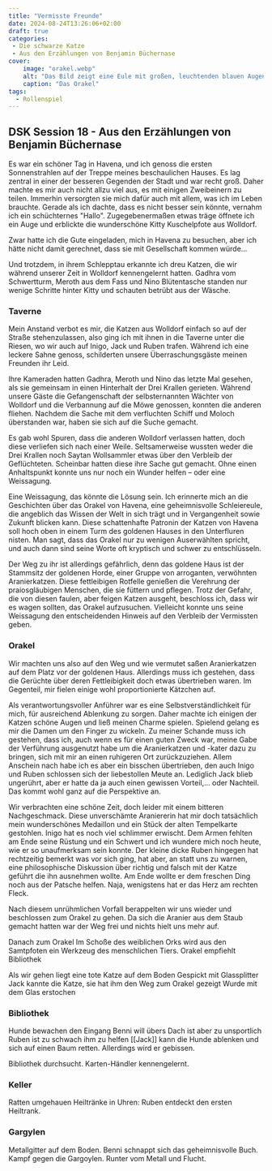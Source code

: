 ```yaml
---
title: "Vermisste Freunde"
date: 2024-08-24T13:26:06+02:00
draft: true
categories:
 - Die schwarze Katze
 - Aus den Erzählungen von Benjamin Büchernase
cover:
    image: "orakel.webp"
    alt: "Das Bild zeigt eine Eule mit großen, leuchtenden blauen Augen, die auf einem Fensterbrett in einer alten Steinruine sitzt. Die Szene wird von einem hellen Vollmond im Hintergrund erleuchtet, der durch das Fenster scheint und die Umgebung in ein sanftes, bläuliches Licht taucht. Die Eule ist detailliert dargestellt, mit schimmernden blauen und weißen Federn, die im Licht des Mondes glitzern. Die Umgebung um die Eule herum ist dunkel und geheimnisvoll, was eine mystische und magische Atmosphäre erzeugt."
    caption: "Das Orakel"
tags:
  - Rollenspiel
---
```


## DSK Session 18 - Aus den Erzählungen von Benjamin Büchernase

Es war ein schöner Tag in Havena, und ich genoss die ersten Sonnenstrahlen auf der Treppe meines beschaulichen Hauses. Es lag zentral in einer der besseren Gegenden der Stadt und war recht groß. Daher machte es mir auch nicht allzu viel aus, es mit einigen Zweibeinern zu teilen. Immerhin versorgten sie mich dafür auch mit allem, was ich im Leben brauchte. Gerade als ich dachte, dass es nicht besser sein könnte, vernahm ich ein schüchternes "Hallo". Zugegebenermaßen etwas träge öffnete ich ein Auge und erblickte die wunderschöne Kitty Kuschelpfote aus Wolldorf.

Zwar hatte ich die Gute eingeladen, mich in Havena zu besuchen, aber ich hätte nicht damit gerechnet, dass sie mit Gesellschaft kommen würde…

Und trotzdem, in ihrem Schlepptau erkannte ich dreu Katzen, die wir während unserer Zeit in Wolldorf kennengelernt hatten. Gadhra vom Schwertturm, Meroth aus dem Fass und Nino Blütentasche standen nur wenige Schritte hinter Kitty und schauten betrübt aus der Wäsche.

### Taverne

Mein Anstand verbot es mir, die Katzen aus Wolldorf einfach so auf der Straße stehenzulassen, also ging ich mit ihnen in die Taverne unter die Riesen, wo wir auch auf Inigo, Jack und Ruben trafen. Während ich eine leckere Sahne genoss, schilderten unsere Überraschungsgäste meinen Freunden ihr Leid.

Ihre Kameraden hatten Gadhra, Meroth und Nino das letzte Mal gesehen, als sie gemeinsam in einen Hinterhalt der Drei Krallen gerieten. Während unsere Gäste die Gefangenschaft der selbsternannten Wächter von Wolldorf und die Verbannung auf die Möwe genossen, konnten die anderen fliehen. Nachdem die Sache mit dem verfluchten Schiff und Moloch überstanden war, haben sie sich auf die Suche gemacht.

Es gab wohl Spuren, dass die anderen Wolldorf verlassen hatten, doch diese verliefen sich nach einer Weile. Seltsamerweise wussten weder die Drei Krallen noch Saytan Wollsammler etwas über den Verbleib der Geflüchteten. Scheinbar hatten diese ihre Sache gut gemacht. Ohne einen Anhaltspunkt konnte uns nur noch ein Wunder helfen – oder eine Weissagung.

Eine Weissagung, das könnte die Lösung sein. Ich erinnerte mich an die Geschichten über das Orakel von Havena, eine geheimnisvolle Schleiereule, die angeblich das Wissen der Welt in sich trägt und in Vergangenheit sowie Zukunft blicken kann. Diese schattenhafte Patronin der Katzen von Havena soll hoch oben in einem Turm des goldenen Hauses in den Unterfluren nisten. Man sagt, dass das Orakel nur zu wenigen Auserwählten spricht, und auch dann sind seine Worte oft kryptisch und schwer zu entschlüsseln.

Der Weg zu ihr ist allerdings gefährlich, denn das goldene Haus ist der Stammsitz der goldenen Horde, einer Gruppe von arroganten, verwöhnten Aranierkatzen. Diese fettleibigen Rotfelle genießen die Verehrung der praiosgläubigen Menschen, die sie füttern und pflegen. Trotz der Gefahr, die von diesen faulen, aber feigen Katzen ausgeht, beschloss ich, dass wir es wagen sollten, das Orakel aufzusuchen. Vielleicht konnte uns seine Weissagung den entscheidenden Hinweis auf den Verbleib der Vermissten geben. 

### Orakel

Wir machten uns also auf den Weg und wie vermutet saßen Aranierkatzen auf dem Platz vor der goldenen Haus. Allerdings muss ich gestehen, dass die Gerüchte über deren Fettleibigkeit doch etwas übertrieben waren. Im Gegenteil, mir fielen einige wohl proportionierte Kätzchen auf.

Als verantwortungsvoller Anführer war es eine Selbstverständlichkeit für mich, für ausreichend Ablenkung zu sorgen. Daher machte ich einigen der Katzen schöne Augen und ließ meinen Charme spielen. Spielend gelang es mir die Damen um den Finger zu wickeln. Zu meiner Schande muss ich gestehen, dass ich, auch wenn es für einen guten Zweck war, meine Gabe der Verführung ausgenutzt habe um die Aranierkatzen und -kater dazu zu bringen, sich mit mir an einen ruhigeren Ort zurückzuziehen. Allem Anschein nach habe ich es aber ein bisschen übertrieben, den auch Inigo und Ruben schlossen sich der liebestollen Meute an. Lediglich Jack blieb ungerührt, aber er hatte da ja auch einen gewissen Vorteil,... oder Nachteil. Das kommt wohl ganz auf die Perspektive an.

Wir verbrachten eine schöne Zeit, doch leider mit einem bitteren Nachgeschmack. Diese unverschämte Araniererin hat mir doch tatsächlich mein wunderschönes Medaillon und ein Stück der alten Tempelkarte gestohlen. Inigo hat es noch viel schlimmer erwischt. Dem Armen fehlten am Ende seine Rüstung und ein Schwert und ich wundere mich noch heute, wie er so unaufmerksam sein konnte. Der kleine dicke Ruben hingegen hat rechtzeitig bemerkt was vor sich ging, hat aber, an statt uns zu warnen, eine philosophische Diskussion über richtig und falsch mit der Katze geführt die ihn ausnehmen wollte. Am Ende wollte er dem freschen Ding noch aus der Patsche helfen. Naja, wenigstens hat er das Herz am rechten Fleck.

Nach diesem unrühmlichen Vorfall berappelten wir uns wieder und beschlossen zum Orakel zu gehen. Da sich die Aranier aus dem Staub gemacht hatten war der Weg frei und nichts hielt uns mehr auf. 

Danach zum Orakel
Im Schoße des weiblichen Orks wird aus den Samtpfoten ein Werkzeug des menschlichen Tiers.
Orakel empfiehlt Bibliothek

Als wir gehen liegt eine tote Katze auf dem Boden
Gespickt mit Glassplitter
Jack kannte die Katze, sie hat ihm den Weg zum Orakel gezeigt
Wurde mit dem Glas erstochen

### Bibliothek

Hunde bewachen den Eingang
Benni will übers Dach ist aber zu unsportlich
Ruben ist zu schwach ihm zu helfen
[[Jack]] kann die Hunde ablenken und sich auf einen Baum retten.
Allerdings wird er gebissen.

Bibliothek durchsucht.
Karten-Händler kennengelernt.

### Keller

Ratten umgehauen
Heiltränke in Uhren: Ruben entdeckt den ersten Heiltrank.

### Gargylen

Metallgitter auf dem Boden.
Benni schnappt sich das geheimnisvolle Buch.
Kampf gegen die Gargoylen.
Runter vom Metall und Flucht.